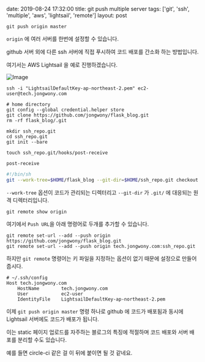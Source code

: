 date: 2019-08-24 17:32:00
title: git push multiple server
tags: ['git', 'ssh', 'multiple', 'aws', 'lightsail', 'remote']
layout: post

```
git push origin master
```

`origin` 에 여러 서버를 한번에 설정할 수 있습니다.

github 서버 외에 다른 ssh 서버에 직접 푸시하여 코드 배포를 간소화 하는 방법입니다.

여기서는 AWS Lightsail 을 예로 진행하겠습니다.

![Image](/static/images/git-multipush/2019-08-24-17:52.png)

```
ssh -i "LightsailDefaultKey-ap-northeast-2.pem" ec2-user@tech.jongwony.com
```

```
# home directory
git config --global credential.helper store
git clone https://github.com/jongwony/flask_blog.git
rm -rf flask_blog/.git

mkdir ssh_repo.git
cd ssh_repo.git
git init --bare

touch ssh_repo.git/hooks/post-receive
```

`post-receive`

```bash
#!/bin/sh
git --work-tree=$HOME/flask_blog --git-dir=$HOME/ssh_repo.git checkout -f
```

`--work-tree` 옵션이 코드가 관리되는 디렉터리고 `--git-dir` 가 `.git/` 에 대응되는 원격 디렉터리입니다.

```
git remote show origin
```

여기에서 `Push URL`을 아래 명령어로 두개를 추가할 수 있습니다.

```
git remote set-url --add --push origin https://github.com/jongwony/flask_blog.git
git remote set-url --add --push origin tech.jongwony.com:ssh_repo.git
```

하지만 `git remote` 명령어는 키 파일을 지정하는 옵션이 없기 때문에 설정으로 만들어줍시다.

```
# ~/.ssh/config
Host tech.jongwony.com
    HostName        tech.jongwony.com
    User            ec2-user
    IdentityFile    LightsailDefaultKey-ap-northeast-2.pem
```

이제 `git push origin master` 명령 하나로 github 에 코드가 배포됨과 동시에 Lightsail 서버에도 코드가 배포가 됩니다.

이는 static 페이지 업로드를 자주하는 블로그의 특징에 적절하며 코드 배포와 서버 배포를 분리할 수도 있습니다.

예를 들면 circle-ci 같은 걸 이 뒤에 붙이면 될 것 같네요.

